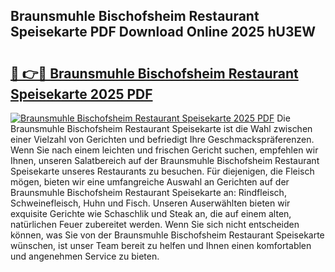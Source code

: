 ## Braunsmuhle Bischofsheim Restaurant Speisekarte PDF Download Online 2025 hU3EW

# <h2><a href="http://gcdyew1.nevu.top/?p=Braunsmuhle+Bischofsheim+Restaurant+Speisekarte">🔗 👉🔴 Braunsmuhle Bischofsheim Restaurant Speisekarte 2025 PDF</a></h2>

[![Braunsmuhle Bischofsheim Restaurant Speisekarte 2025 PDF](https://i.imgur.com/dBaPXMq.png)](http://gcdyew1.nevu.top/?p=Braunsmuhle+Bischofsheim+Restaurant+Speisekarte)
Die Braunsmuhle Bischofsheim Restaurant Speisekarte ist die Wahl zwischen einer Vielzahl von Gerichten und befriedigt Ihre Geschmackspräferenzen. Wenn Sie nach einem leichten und frischen Gericht suchen, empfehlen wir Ihnen, unseren Salatbereich auf der Braunsmuhle Bischofsheim Restaurant Speisekarte unseres Restaurants zu besuchen. Für diejenigen, die Fleisch mögen, bieten wir eine umfangreiche Auswahl an Gerichten auf der Braunsmuhle Bischofsheim Restaurant Speisekarte an: Rindfleisch, Schweinefleisch, Huhn und Fisch. Unseren Auserwählten bieten wir exquisite Gerichte wie Schaschlik und Steak an, die auf einem alten, natürlichen Feuer zubereitet werden. Wenn Sie sich nicht entscheiden können, was Sie von der Braunsmuhle Bischofsheim Restaurant Speisekarte wünschen, ist unser Team bereit zu helfen und Ihnen einen komfortablen und angenehmen Service zu bieten.
